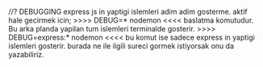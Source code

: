 //? DEBUGGING 
    express js in yaptigi islemleri adim adim gosterme.
    aktif hale gecirmek icin; >>>> DEBUG=* nodemon <<<< baslatma komutudur. Bu arka planda yapilan tum islemleri terminalde gosterir.
    >>>> DEBUG=express:* nodemon <<<< bu komut ise sadece express in yaptigi islemleri gosterir. burada ne ile ilgili sureci gormek istiyorsak onu da yazabiliriz.